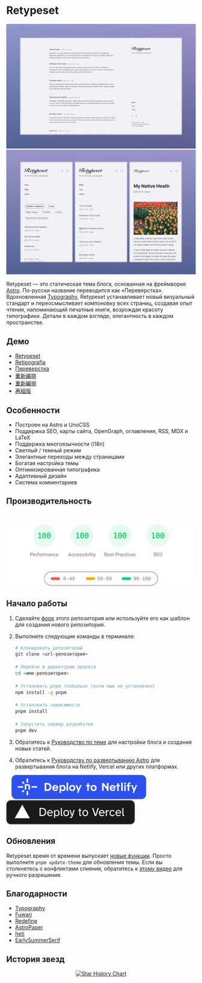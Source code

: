 # Retypeset

![Cover Image](../images/v1/retypeset-en-desktop.webp)
![Cover Image](../images/v1/retypeset-en-mobile.webp)

Retypeset — это статическая тема блога, основанная на фреймворке [Astro](https://astro.build/). По-русски название переводится как «Переверстка». Вдохновленная [Typography](https://astro-theme-typography.vercel.app/), Retypeset устанавливает новый визуальный стандарт и переосмысливает компоновку всех страниц, создавая опыт чтения, напоминающий печатные книги, возрождая красоту типографики. Детали в каждом взгляде, элегантность в каждом пространстве.

## Демо

- [Retypeset](https://retypeset.radishzz.cc/en/)
- [Retipografía](https://retypeset.radishzz.cc/es/)
- [Переверстка](https://retypeset.radishzz.cc/ru/)
- [重新编排](https://retypeset.radishzz.cc/)
- [重新編排](https://retypeset.radishzz.cc/zh-tw/)
- [再組版](https://retypeset.radishzz.cc/ja/)

## Особенности

- Построен на Astro и UnoCSS
- Поддержка SEO, карты сайта, OpenGraph, оглавления, RSS, MDX и LaTeX
- Поддержка многоязычности (i18n)
- Светлый / темный режим
- Элегантные переходы между страницами
- Богатая настройка темы
- Оптимизированная типографика
- Адаптивный дизайн
- Система комментариев

## Производительность

<br>
<p align="center">
  <a href="https://pagespeed.web.dev/analysis?url=https%3A%2F%2Fretypeset.radishzz.cc%2Fru%2F&form_factor=desktop">
    <img width="710" alt="Retypeset Lighthouse Score" src="../images/retypeset-lighthouse-score.svg">
  <a>
</p>

## Начало работы

1. Сделайте [форк](https://github.com/radishzzz/astro-theme-retypeset/fork) этого репозитория или используйте его как шаблон для создания нового репозитория.
2. Выполните следующие команды в терминале:

   ```bash
   # Клонировать репозиторий
   git clone <url-репозитория>

   # Перейти в директорию проекта
   cd <имя-репозитория>

   # Установить pnpm глобально (если еще не установлен)
   npm install -g pnpm

   # Установить зависимости
   pnpm install

   # Запустить сервер разработки
   pnpm dev
   ```

3. Обратитесь к [Руководство по теме](https://retypeset.radishzz.cc/ru/posts/theme-guide/) для настройки блога и создания новых статей.
4. Обратитесь к [Руководству по развертыванию Astro](https://docs.astro.build/ru/guides/deploy/) для развертывания блога на Netlify, Vercel или других платформах.

&emsp;[![Deploy to Netlify](../images/deploy-netlify.svg)](https://app.netlify.com/start) [![Deploy to Vercel](../images/deploy-vercel.svg)](https://vercel.com/new)

## Обновления

Retypeset время от времени выпускает [новые функции](https://github.com/radishzzz/astro-theme-retypeset/issues/18). Просто выполните `pnpm update-theme` для обновления темы. Если вы столкнетесь с конфликтами слияния, обратитесь к [этому видео](https://youtu.be/lz5OuKzvadQ?si=sH_ALNgqxrYqNVQT) для ручного разрешения.

## Благодарности

- [Typography](https://github.com/moeyua/astro-theme-typography)
- [Fuwari](https://github.com/saicaca/fuwari)
- [Redefine](https://github.com/EvanNotFound/hexo-theme-redefine)
- [AstroPaper](https://github.com/satnaing/astro-paper)
- [heti](https://github.com/sivan/heti)
- [EarlySummerSerif](https://github.com/GuiWonder/EarlySummerSerif)

## История звезд

<p align="center">
<a href="https://star-history.com/#radishzzz/astro-theme-retypeset&Date">
  <picture>
    <source media="(prefers-color-scheme: dark)" srcset="https://api.star-history.com/svg?repos=radishzzz/astro-theme-retypeset&type=Date&theme=dark" />
    <source media="(prefers-color-scheme: light)" srcset="https://api.star-history.com/svg?repos=radishzzz/astro-theme-retypeset&type=Date" />
    <img alt="Star History Chart" src="https://api.star-history.com/svg?repos=radishzzz/astro-theme-retypeset&type=Date" />
  </picture>
</p>
